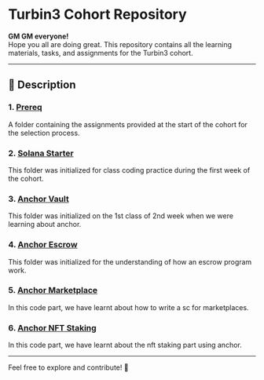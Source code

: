 # Turbin3 Cohort Repository

**GM GM everyone!**  
Hope you all are doing great. This repository contains all the learning materials, tasks, and assignments for the Turbin3 cohort.

---

## 📄 **Description**

### 1. [Prereq](https://github.com/solana-turbin3/Q1_25_Builder_shivendram16053/tree/main/prereqs)  
A folder containing the assignments provided at the start of the cohort for the selection process.

### 2. [Solana Starter](https://github.com/solana-turbin3/Q1_25_Builder_shivendram16053/tree/main/solana-starter)  
This folder was initialized for class coding practice during the first week of the cohort.

### 3. [Anchor Vault](https://github.com/solana-turbin3/Q1_25_Builder_shivendram16053/tree/main/anchor-vault)  
This folder was initialized on the 1st class of 2nd week when we were learning about anchor.

### 4. [Anchor Escrow](https://github.com/solana-turbin3/Q1_25_Builder_shivendram16053/tree/main/anchor_escrow)  
This folder was initialized for the understanding of how an escrow program work.

### 5. [Anchor Marketplace](https://github.com/solana-turbin3/Q1_25_Builder_shivendram16053/tree/main/anchor_marketplace)  
In this code part, we have learnt about how to write a sc for marketplaces.

### 6. [Anchor NFT Staking](https://github.com/solana-turbin3/Q1_25_Builder_shivendram16053/tree/main/nft_staking)  
In this code part, we have learnt about the nft staking part using anchor.

---

Feel free to explore and contribute! 🚀

